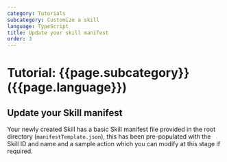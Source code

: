 ```yaml
---
category: Tutorials
subcategory: Customize a skill
language: TypeScript
title: Update your skill manifest
order: 3
---
```


# Tutorial: {{page.subcategory}} ({{page.language}})

## Update your Skill manifest

Your newly created Skill has a basic Skill manifest file provided in the root directory (`manifestTemplate.json`), this has been pre-populated with the Skill ID and name and a sample action which you can modify at this stage if required.